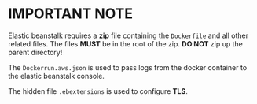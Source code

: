 
# IMPORTANT NOTE                                  

Elastic beanstalk requires a __zip__ file containing the `Dockerfile` and all other
related files. The files __MUST__ be in the root of the zip. __DO NOT__ zip up the
parent directory!

The `Dockerrun.aws.json` is used to pass logs from the docker container to the 
elastic beanstalk console.

The hidden file `.ebextensions` is used to configure __TLS__.